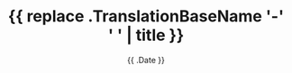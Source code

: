 ---
draft: true
title: "{{ replace .TranslationBaseName '-' ' ' | title }}"
# --- Italic subheading
# lead: 
# -- giscus id to match comments
# commentid: 
# -- predefined URL
# slug: 
# -- for posts in menubar, use this (shorter) title
# menutitle: 
description: 
date: "{{ .Date }}"
categories:
  - ""
tags:
  - ""
authorbox: true
sidebar: true
pager: false
#menu: main
#weight: 10
# --- must be in the leaf bundle folder or static
#thumbnail: ""
---